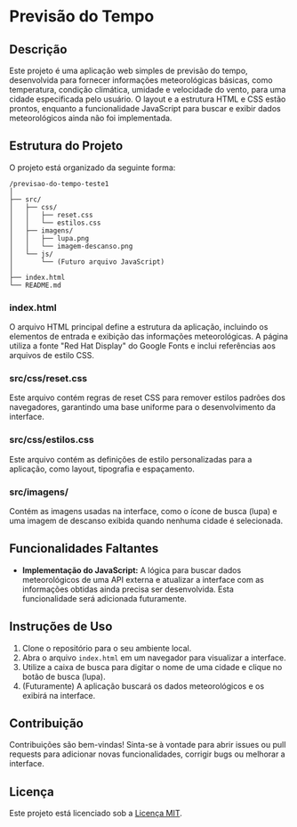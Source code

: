 # Previsão do Tempo 

## Descrição

Este projeto é uma aplicação web simples de previsão do tempo, desenvolvida para fornecer informações meteorológicas básicas, como temperatura, condição climática, umidade e velocidade do vento, para uma cidade especificada pelo usuário. O layout e a estrutura HTML e CSS estão prontos, enquanto a funcionalidade JavaScript para buscar e exibir dados meteorológicos ainda não foi implementada.

## Estrutura do Projeto

O projeto está organizado da seguinte forma:

```
/previsao-do-tempo-teste1
│
├── src/
│   ├── css/
│   │   ├── reset.css
│   │   └── estilos.css
│   ├── imagens/
│   │   ├── lupa.png
│   │   └── imagem-descanso.png
│   └── js/
│       └── (Futuro arquivo JavaScript)
│
├── index.html
└── README.md
```

### index.html

O arquivo HTML principal define a estrutura da aplicação, incluindo os elementos de entrada e exibição das informações meteorológicas. A página utiliza a fonte "Red Hat Display" do Google Fonts e inclui referências aos arquivos de estilo CSS.

### src/css/reset.css

Este arquivo contém regras de reset CSS para remover estilos padrões dos navegadores, garantindo uma base uniforme para o desenvolvimento da interface.

### src/css/estilos.css

Este arquivo contém as definições de estilo personalizadas para a aplicação, como layout, tipografia e espaçamento.

### src/imagens/

Contém as imagens usadas na interface, como o ícone de busca (lupa) e uma imagem de descanso exibida quando nenhuma cidade é selecionada.

## Funcionalidades Faltantes

- **Implementação do JavaScript:** A lógica para buscar dados meteorológicos de uma API externa e atualizar a interface com as informações obtidas ainda precisa ser desenvolvida. Esta funcionalidade será adicionada futuramente.

## Instruções de Uso

1. Clone o repositório para o seu ambiente local.
2. Abra o arquivo `index.html` em um navegador para visualizar a interface.
3. Utilize a caixa de busca para digitar o nome de uma cidade e clique no botão de busca (lupa).
4. (Futuramente) A aplicação buscará os dados meteorológicos e os exibirá na interface.

## Contribuição

Contribuições são bem-vindas! Sinta-se à vontade para abrir issues ou pull requests para adicionar novas funcionalidades, corrigir bugs ou melhorar a interface.

## Licença

Este projeto está licenciado sob a [Licença MIT](LICENSE).